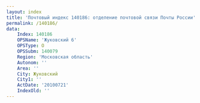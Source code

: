```yaml
---
layout: index
title: 'Почтовый индекс 140186: отделение почтовой связи Почты России'
permalink: /140186/
data:
    Index: 140186
    OPSName: 'Жуковский 6'
    OPSType: О
    OPSSubm: 140079
    Region: 'Московская область'
    Autonom: ''
    Area: ''
    City: Жуковский
    City1: ''
    ActDate: '20100721'
    IndexOld: ''
---
```

